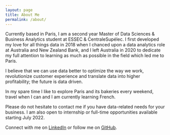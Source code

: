 ```yaml
---
layout: page
title: About Me 
permalink: /about/
---
```


Currently based in Paris, I am a second year Master of Data Sciences & Business Analytics student at ESSEC & CentraleSupélec. I first developed my love for all things data in 2018 when I chanced upon a data analytics role at Australia and New Zealand Bank, and I left Australia in 2020 to dedicate my full attention to learning as much as possible in the field which led me to Paris.     

I believe that we can use data better to optimize the way we work, revolutionize customer experience and translate data into higher profitability; the future is data driven.

In my spare time I like to explore Paris and its bakeries every weekend, travel when I can and I am currently learning French.

Please do not hesitate to contact me if you have data-related needs for your business. I am also open to internship or full-time opportunities available starting July 2022. 

Connect with me on [LinkedIn](https://www.linkedin.com/in/hannah-ho-le-937b1316/) or follow me on [GitHub](https://github.com/hannah-hole).